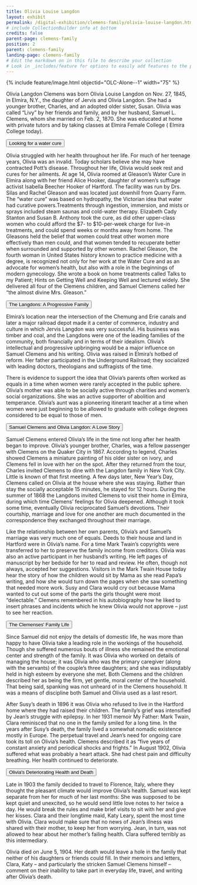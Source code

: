 ```yaml
---
title: Olivia Louise Langdon
layout: exhibit
permalink: /digital-exhibition/clemens-family/olivia-louise-langdon.html
# include CollectionBuilder info at bottom
credits: false
parent-page: clemens-family
position: 2
parent: clemens-family
landing-page: clemens-family
# Edit the markdown on in this file to describe your collection
# Look in _includes/feature for options to easily add features to the page
---
```


{% include feature/image.html objectid="OLC-Alone--1" width="75" %}

Olivia Langdon Clemens was born Olivia Louise Langdon on Nov. 27, 1845, in Elmira, N.Y., the daughter of Jervis and Olivia Langdon. She had a younger brother, Charles, and an adopted older sister, Susan. Olivia was called “Livy” by her friends and family, and by her husband, Samuel L. Clemens, whom she married on Feb. 2, 1870. She was educated at home with private tutors and by taking classes at Elmira Female College ( Elmira College today). 

<button type="button" class="collapsible">Looking for a water cure</button>
<div class="content">
  <p>Olivia struggled with her health throughout her life. For much of her teenage years, Olivia was an invalid. Today scholars believe she may have contracted Pott’s disease. Throughout her life, Olivia would seek rest and cures for her ailments. At age 14, Olivia roomed at Gleason’s Water Cure in Elmira along with her friend Alice Hooker, daughter of women’s suffrage activist Isabella Beecher Hooker of Hartford. The facility was run by Drs. Silas and Rachel Gleason and was located just downhill from Quarry Farm. The “water cure” was based on hydropathy, the Victorian idea that water had curative powers.Treatments through ingestion, immersion, and mists or sprays included steam saunas and cold-water therapy. Elizabeth Cady Stanton and Susan B. Anthony took the cure, as did other upper-class women who could afford the $7- to $10-per-week charge for live-in treatments, and could spend weeks or months away from home. The Gleasons held the belief that women could treat other women more effectively than men could, and that women tended to recuperate better when surrounded and supported by other women. Rachel Gleason, the fourth woman in United States history known to practice medicine with a degree, is recognized not only for her work at the Water Cure and as an advocate for women’s health, but also with a role in the beginnings of modern gynecology. She wrote a book on home treatments called Talks to my Patient; Hints on Getting Well and Keeping Well and lectured widely. She delivered all four of the Clemens children, and Samuel Clemens called her “the almost divine Mrs. Gleason.” </p>
</div>

<button type="button" class="collapsible">The Langdons: A Progressive Family</button>
<div class="content">
  <p>Elmira’s location near the intersection of the Chemung and Erie canals and later a major railroad depot made it a center of commerce, industry and culture in which Jervis Langdon was very successful. His business was timber and coal, and the Langdons were one of the leading families of the community, both financially and in terms of their idealism. Olivia’s intellectual and progressive upbringing would be a major influence on Samuel Clemens and his writing. Olivia was raised in Elmira’s hotbed of reform. Her father participated in the Underground Railroad; they socialized with leading doctors, theologians and suffragists of the time.</p>

<p>There is evidence to support the idea that Olivia’s parents often worked as equals in a time when women were rarely accepted in the public sphere. Olivia’s mother was able to be socially active through charities and women’s social organizations. She was an active supporter of abolition and temperance. Olivia’s aunt was a pioneering itinerant teacher at a time when women were just beginning to be allowed to graduate with college degrees considered to be equal to those of men.</p>
</div>

<button type="button" class="collapsible">Samuel Clemens and Olivia Langdon: A Love Story</button>
<div class="content">
  <p>Samuel Clemens entered Olivia’s life in the time not long after her health began to improve. Olivia’s younger brother, Charles, was a fellow passenger with Clemens on the Quaker City in 1867. According to legend, Charles showed Clemens a miniature painting of his older sister on ivory, and Clemens fell in love with her on the spot. After they returned from the tour, Charles invited Clemens to dine with the Langdon family in New York City. Little is known of that first meeting. A few days later, New Year’s Day, Clemens called on Olivia at the house where she was staying. Rather than stay the socially acceptable 15 minutes, he stayed for 12 hours. During the summer of 1868 the Langdons invited Clemens to visit their home in Elmira, during which time Clemens’ feelings for Olivia deepened. Although it took some time, eventually Olivia reciprocated Samuel’s devotions. Their courtship, marriage and love for one another are much documented in the correspondence they exchanged throughout their marriage.</p>

<p>Like the relationship between her own parents, Olivia’s and Samuel’s marriage was very much one of equals. Deeds to their house and land in Hartford were in Olivia’s name. For a time Mark Twain’s copyrights were transferred to her to preserve the family income from creditors. Olivia was also an active participant in her husband’s writing. He left pages of manuscript by her bedside for her to read and review. He often, though not always, accepted her suggestions. Visitors in the Mark Twain House today hear the story of how the children would sit by Mama as she read Papa’s writing, and how she would turn down the pages when she saw something that needed more work. Susy and Clara would cry out because Mama wanted to cut out some of the parts the girls thought were most “delectable.” Clemens remembered in his autobiography how he liked to insert phrases and incidents which he knew Olivia would not approve – just to see her reaction.</p>
</div> 

<button type="button" class="collapsible">The Clemenses' Family Life</button>
<div class="content">
  <p>Since Samuel did not enjoy the details of domestic life, he was more than happy to have Olivia take a leading role in the workings of the household. Though she suffered numerous bouts of illness she remained the emotional center and strength of the family. It was Olivia who worked on details of managing the house; it was Olivia who was the primary caregiver (along with the servants) of the couple’s three daughters; and she was indisputably held in high esteem by everyone she met. Both Clemens and the children described her as being the firm, yet gentle, moral center of the household. That being said, spanking was not unheard of in the Clemens household. It was a means of discipline both Samuel and Olivia used as a last resort.</p>

<p>After Susy’s death in 1896 it was Olivia who refused to live in the Hartford home where they had raised their children. The family’s grief was intensified by Jean’s struggle with epilepsy. In her 1931 memoir My Father: Mark Twain, Clara reminisced that no one in the family smiled for a long time. In the years after Susy’s death, the family lived a somewhat nomadic existence mostly in Europe. The perpetual travel and Jean’s need for ongoing care took its toll on Olivia’s health. Clemens described it as “five years of constant anxiety and periodical shocks and frights.” In August 1902, Olivia suffered what was probably a heart attack. She had chest pain and difficulty breathing. Her health continued to deteriorate.</p>
</div>

<button type="button" class="collapsible">Olivia's Deteriorating Health and Death</button>
<div class="content">
  <p>Late in 1903 the family decided to travel to Florence, Italy, where they thought the pleasant climate would improve Olivia’s health. Samuel was kept separate from her for much of her last months: She was supposed to be kept quiet and unexcited, so he would send little love notes to her twice a day. He would break the rules and make brief visits to sit with her and give her kisses. Clara and their longtime maid, Katy Leary, spent the most time with Olivia. Clara would make sure that no news of Jean’s illness was shared with their mother, to keep her from worrying. Jean, in turn, was not allowed to hear about her mother’s failing health. Clara suffered terribly as this intermediary.</p>
  <p>Olivia died on June 5, 1904. Her death would leave a hole in the family that neither of his daughters or friends could fill. In their memoirs and letters, Clara, Katy – and particularly the stricken Samuel Clemens himself – comment on their inability to take part in everyday life, travel, and writing after Olivia’s death.</p>
</div>



